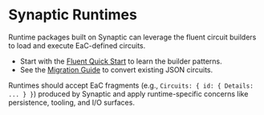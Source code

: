 # Synaptic Runtimes

Runtime packages built on Synaptic can leverage the fluent circuit builders to load and execute EaC-defined circuits.

- Start with the [Fluent Quick Start](../docs/fluent/quick-start.mdx) to learn the builder patterns.
- See the [Migration Guide](../docs/fluent/migration-guide.mdx) to convert existing JSON circuits.

Runtimes should accept EaC fragments (e.g., `Circuits: { id: { Details: ... } }`) produced by Synaptic and apply runtime-specific concerns like persistence, tooling, and I/O surfaces.
